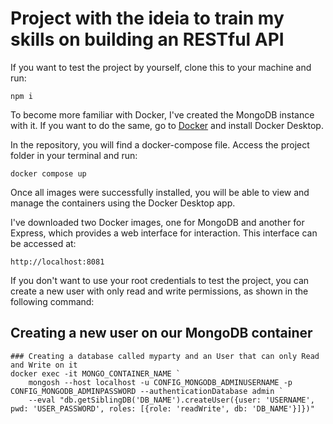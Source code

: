 # Project with the ideia to train my skills on building an **RESTful API**

If you want to test the project by yourself, clone this to your machine and run:
```
npm i
```
To become more familiar with Docker, I've created the MongoDB instance with it. If you want to do the same, go to [Docker](https://www.docker.com/products/docker-desktop/) and install Docker Desktop.

In the repository, you will find a docker-compose file. Access the project folder in your terminal and run:
```
docker compose up
```
Once all images were successfully installed, you will be able to view and manage the containers using the Docker Desktop app.

I've downloaded two Docker images, one for MongoDB and another for Express, which provides a web interface for interaction. This interface can be accessed at:
```
http://localhost:8081
```
If you don't want to use your root credentials to test the project, you can create a new user with only read and write permissions, as shown in the following command:
## Creating a new user on our MongoDB container

```shell
### Creating a database called myparty and an User that can only Read and Write on it
docker exec -it MONGO_CONTAINER_NAME `
    mongosh --host localhost -u CONFIG_MONGODB_ADMINUSERNAME -p CONFIG_MONGODB_ADMINPASSWORD --authenticationDatabase admin `
    --eval "db.getSiblingDB('DB_NAME').createUser({user: 'USERNAME', pwd: 'USER_PASSWORD', roles: [{role: 'readWrite', db: 'DB_NAME'}]})"
```
